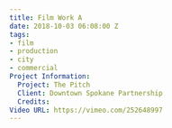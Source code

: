 ```yaml
---
title: Film Work A
date: 2018-10-03 06:08:00 Z
tags:
- film
- production
- city
- commercial
Project Information:
  Project: The Pitch
  Client: Downtown Spokane Partnership
  Credits: 
Video URL: https://vimeo.com/252648997
---
```


